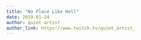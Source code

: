 ```yaml
---
title: "No Place Like Hell"
date: 2019-01-24
author: quiet artist
author_link: https://www.twitch.tv/quiet_artist_
---
```


